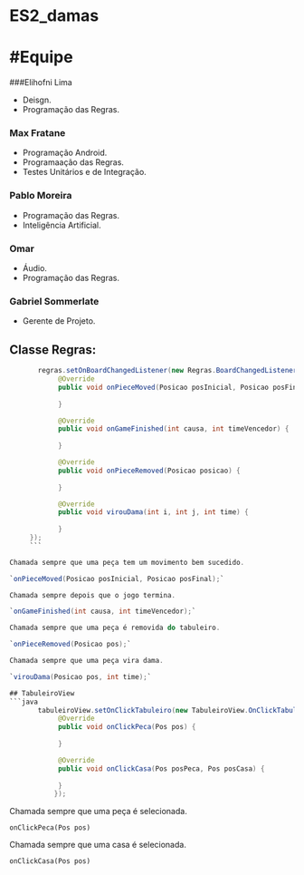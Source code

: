 # ES2_damas

# #Equipe
###Elihofni Lima
- Deisgn.
- Programação das Regras.

### Max Fratane
- Programação Android.
- Programaação das Regras.
- Testes Unitários e de Integração.

### Pablo Moreira
- Programação das Regras.
- Inteligência Artificial.

### Omar
- Áudio.
- Programação das Regras.

### Gabriel Sommerlate
- Gerente de Projeto.



## Classe Regras:
```java
       regras.setOnBoardChangedListener(new Regras.BoardChangedListener() {
            @Override
            public void onPieceMoved(Posicao posInicial, Posicao posFinal) {
            
            }

            @Override
            public void onGameFinished(int causa, int timeVencedor) {
            
            }

            @Override
            public void onPieceRemoved(Posicao posicao) {
            
            }

            @Override
            public void virouDama(int i, int j, int time) {
            
            }
     });
     ```

Chamada sempre que uma peça tem um movimento bem sucedido.

`onPieceMoved(Posicao posInicial, Posicao posFinal);`

Chamada sempre depois que o jogo termina.

`onGameFinished(int causa, int timeVencedor);`

Chamada sempre que uma peça é removida do tabuleiro.

`onPieceRemoved(Posicao pos);`

Chamada sempre que uma peça vira dama.

`virouDama(Posicao pos, int time);`

## TabuleiroView
```java
       tabuleiroView.setOnClickTabuleiro(new TabuleiroView.OnClickTabuleiro() {
            @Override
            public void onClickPeca(Pos pos) {
                
            }

            @Override
            public void onClickCasa(Pos posPeca, Pos posCasa) {
                
            }
           });
```
    
Chamada sempre que uma peça é selecionada.

`onClickPeca(Pos pos)`

Chamada sempre que uma casa é selecionada.

`onClickCasa(Pos pos)`

